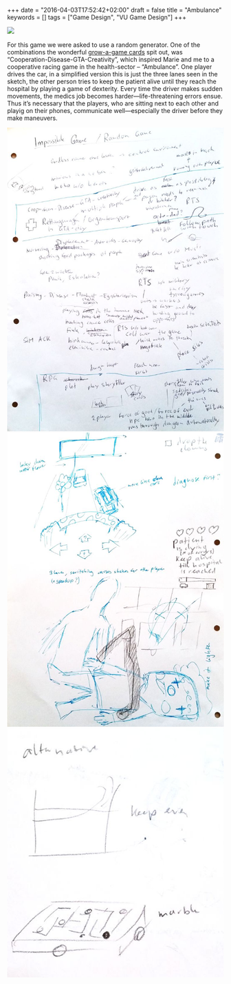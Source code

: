 +++
date = "2016-04-03T17:52:42+02:00"
draft = false
title = "Ambulance"
keywords = []
tags = ["Game Design", "VU Game Design"]
+++

![](src="/media/destinies_and_ambulance/ambulance.png)

For this game we were asked to use a random generator. One of
the combinations the wonderful
[grow-a-game cards](http://valuesatplay.org/grow-a-game-overview)
spit out, was “Cooperation-Disease-GTA-Creativity”, which inspired Marie and me
to a cooperative racing game in the health-sector &ndash; “Ambulance”. One player
drives the car, in a simplified version this is just the three lanes
seen in the sketch, the other person tries to keep the patient alive until
they reach the hospital by playing a game of dexterity. Every time
the driver makes sudden movements, the medics job becomes
harder―life-threatening errors ensue. Thus it’s necessary that
the players, who are sitting next to each other and playig on
their phones, communicate well―especially the driver before
they make maneuvers.

<!--more-->

![](/media/destinies_and_ambulance/sketches_01.jpg)
![](/media/destinies_and_ambulance/sketches_02.jpg)
![](/media/destinies_and_ambulance/sketches_03.jpg)
